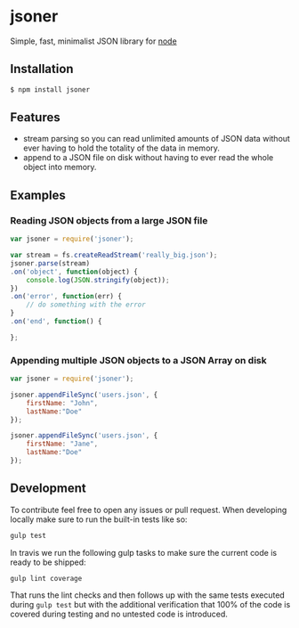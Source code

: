 # jsoner

Simple, fast, minimalist JSON library for [node](http://nodejs.org)

## Installation

```bash
$ npm install jsoner
```

## Features

  * stream parsing so you can read unlimited amounts of JSON data without ever
  	having to hold the totality of the data in memory.
  * append to a JSON file on disk without having to ever read the whole object
    into memory.

## Examples

### Reading JSON objects from a large JSON file

```js
var jsoner = require('jsoner');

var stream = fs.createReadStream('really_big.json');
jsoner.parse(stream)
.on('object', function(object) { 
    console.log(JSON.stringify(object));
})
.on('error', function(err) { 
    // do something with the error
}
.on('end', function() { 

};
```

### Appending multiple JSON objects to a JSON Array on disk

```js
var jsoner = require('jsoner');

jsoner.appendFileSync('users.json', {
    firstName: "John",
    lastName:"Doe"
});

jsoner.appendFileSync('users.json', {
    firstName: "Jane",
    lastName:"Doe"
});
```

## Development

To contribute feel free to open any issues or pull request. When developing
locally make sure to run the built-in tests like so:

```bash
gulp test
```

In travis we run the following gulp tasks to make sure the current code is
ready to be shipped:

```bash
gulp lint coverage
```

That runs the lint checks and then follows up with the same tests executed
during `gulp test` but with the additional verification that 100% of the code
is covered during testing and no untested code is introduced.
